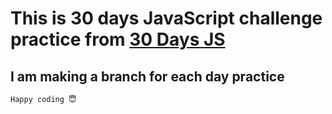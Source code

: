 # This is 30 days JavaScript challenge practice from <a href='https://javascript30.com/'>30 Days JS</a>

## I am making a branch for each day practice

`Happy coding 😇 `
